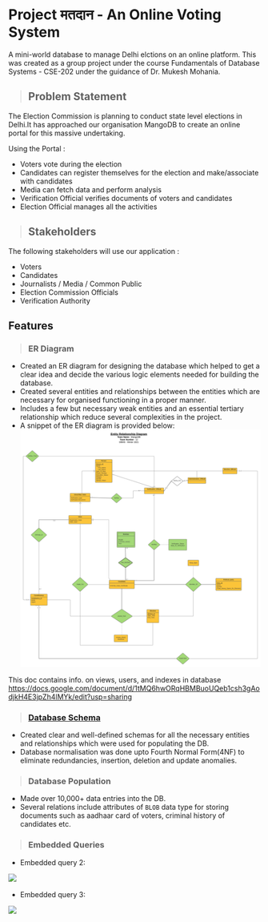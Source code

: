 # Project मतदान - An Online Voting System

A mini-world database to manage Delhi elctions on an online platform. This was created as a group project under the course Fundamentals of Database Systems - CSE-202 under the guidance of Dr. Mukesh Mohania.

>## Problem Statement

The Election Commission is planning to conduct state level elections in Delhi.It has approached our organisation MangoDB to create an online portal for this massive undertaking.

Using the Portal :
* Voters vote during the election
* Candidates can register themselves for the election and make/associate with candidates
* Media can fetch data and perform analysis
* Verification Official verifies documents of voters and candidates
* Election Official manages all the activities

>## Stakeholders

The following stakeholders will use our application : 
* Voters 
* Candidates
* Journalists / Media / Common Public
* Election Commission Officials
* Verification Authority

## Features

>### ER Diagram

* Created an ER diagram for designing the database which helped to get a clear idea and decide the various logic elements needed for building the database.
* Created several entities and relationships between the entities which are necessary for organised functioning in a proper manner.
* Includes a few but necessary weak entities and an essential tertiary relationship which reduce several complexities in the project. 
* A snippet of the ER diagram is provided below:
![Snippet of ER Diagram](ER%20Diagram.jpeg)

This doc contains info. on views, users, and indexes in database
https://docs.google.com/document/d/1tMQ6hwORqHBMBuoUQeb1csh3gAodjkH4E3jpZh4lMYk/edit?usp=sharing

>### [Database Schema](DBMS%20Schema.pdf)

* Created clear and well-defined schemas for all the necessary entities and relationships which were used for populating the DB.
* Database normalisation was done upto Fourth Normal Form(4NF) to eliminate redundancies, insertion, deletion and update anomalies.

>### Database Population

* Made over 10,000+ data entries into the DB.
* Several relations include attributes of `BLOB` data type for storing documents such as aadhaar card of voters, criminal history of candidates etc.

>### Embedded Queries

* Embedded query 2: 
<img src="https://github.com/basp0/DBMS_django/blob/main/embdquery2.png" width="800" >

* Embedded query 3: 
<img src="https://github.com/basp0/DBMS_django/blob/main/embdquery3.png" width="800" >
